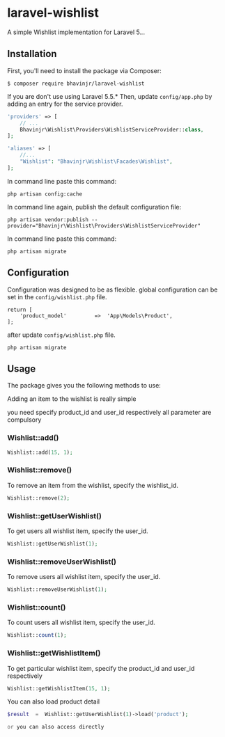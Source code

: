 # laravel-wishlist

A simple Wishlist implementation for Laravel 5.*.*.


## Installation

First, you'll need to install the package via Composer:

```shell
$ composer require bhavinjr/laravel-wishlist
```

If you are don't use using Laravel 5.5.* Then, update `config/app.php` by adding an entry for the service provider.


```php
'providers' => [
    // ...
    Bhavinjr\Wishlist\Providers\WishlistServiceProvider::class,
];

'aliases' => [
    //...
    "Wishlist": "Bhavinjr\Wishlist\Facades\Wishlist",
];
```

In command line paste this command:
```shell
php artisan config:cache
```

In command line again, publish the default configuration file:
```shell
php artisan vendor:publish --provider="Bhavinjr\Wishlist\Providers\WishlistServiceProvider"
```

In command line paste this command:
```shell
php artisan migrate
```


## Configuration

Configuration was designed to be as flexible.
global configuration can be set in the `config/wishlist.php` file.


```<?php
return [
    'product_model'         =>  'App\Models\Product',
];
```

after update `config/wishlist.php` file.
```shell
php artisan migrate
```

## Usage

The package gives you the following methods to use:

Adding an item to the wishlist is really simple 

you need specify product_id and user_id respectively all parameter are compulsory

### Wishlist::add()

```php
Wishlist::add(15, 1);
```

### Wishlist::remove()

To remove an item from the wishlist, specify the wishlist_id.

```php
Wishlist::remove(2);
```

### Wishlist::getUserWishlist()

To get users all wishlist item, specify the user_id.

```php
Wishlist::getUserWishlist(1);
```

### Wishlist::removeUserWishlist()

To remove users all wishlist item, specify the user_id.

```php
Wishlist::removeUserWishlist(1);
```


### Wishlist::count()

To count users all wishlist item, specify the user_id.

```php
Wishlist::count(1);
```

### Wishlist::getWishlistItem()

To get particular wishlist item, specify the product_id and user_id respectively

```php
Wishlist::getWishlistItem(15, 1);
```


You can also load product detail

```php
$result  =  Wishlist::getUserWishlist(1)->load('product');

or you can also access directly
```
